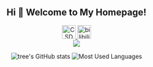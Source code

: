 <h2 align="center">Hi 👋 Welcome to My Homepage!</h2>

<div align="center">
  <span>
    <a href="https://blog.csdn.net/ET_Endeavoring">
      <img src="https://blog.csdn.net/favicon.ico" alt="CSDN" width="32" height="32">
    </a>
  </span>
  <span>
    <a href="https://space.bilibili.com/24264499">
      <img src="https://www.bilibili.com/favicon.ico" alt="bilibili" width="32" height="32">
    </a>
  </span>
</div>

<div align="center">
  <img src="https://readme-typing-svg.herokuapp.com/?lines=那好啊他过江我也过江!&center=true&font=Roboto&size=27" />
</div>


<p align="center">
    <img src="https://github-readme-stats.vercel.app/api?username=onlyet&show_icons=true&hide=contribs&include_all_commits=false&bg_color=30,e96443,904e95&title_color=fff&text_color=fff" alt="tree's GitHub stats">
    <img src="https://github-readme-stats.vercel.app/api/top-langs/?username=onlyet&langs_count=2&line_height=65&size_weight=0.5&count_weight=0.5&bg_color=30,e96443,904e95&title_color=fff&text_color=fff" alt="Most Used Languages">
</p>


